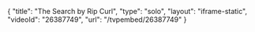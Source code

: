 {
    "title": "The Search by Rip Curl",
    "type": "solo",
    "layout": "iframe-static",
    "videoId": "26387749",
    "url": "\/tvpembed\/26387749"
}